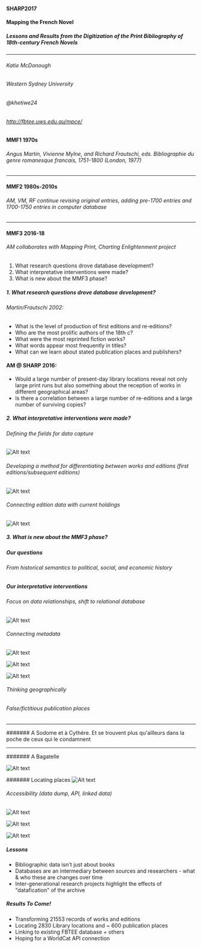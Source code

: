 #### SHARP2017

#### **Mapping the French Novel**

##### **Lessons and Results from the Digitization of the Print Bibliography of 18th-century French Novels**

---

###### Katie McDonough
###### Western Sydney University
###### @khetiwe24

###### http://fbtee.uws.edu.au/mpce/


#### MMF1		1970s	
###### Angus Martin, Vivienne Mylne, and Richard Frautschi, eds. *Bibliographie du genre romanesque francais, 1751-1800* (London, 1977)

---

#### MMF2		1980s-2010s 
###### AM, VM, RF continue revising original entries, adding pre-1700 entries and 1700-1750 entries in computer database

---

#### MMF3		2016-18	
###### AM collaborates with Mapping Print, Charting Enlightenment project


1. What research questions drove database development?
2. What interpretative interventions were made?
3. What is new about the MMF3 phase?


##### 1. What research questions drove database development?
###### Martin/Frautschi 2002: 
- What is the level of production of first editions and re-editions?
- Who are the most prolific authors of the 18th c?
- What were the most reprinted fiction works?
- What words appear most frequently in titles?
- What can we learn about stated publication places and publishers?


#### AM @ SHARP 2016:
- Would a large number of present-day library locations reveal not only large print runs but also something about the reception of works in different geographical areas?
- Is there a correlation between a large number of re-editions and a large number of surviving copies? 


##### 2. What interpretative interventions were made?
###### Defining the fields for data capture
![Alt text](images/MMF_fields.png)


###### Developing a method for differentiating between works and editions (first editions/subsequent editions)
![Alt text](images/MMF_identifiers.png)


###### Connecting edition data with current holdings
![Alt text](images/edition_location.png)

##### 3. What is new about the MMF3 phase?

	
##### Our questions
###### From historical semantics to political, social, and economic history


##### Our interpretative interventions


###### Focus on data relationships, shift to relational database
![Alt text](images/notebook_export.png)


###### Connecting metadata
![Alt text](images/BnF_graph.jpg)


![Alt text](images/bnf_export.png)


![Alt text](images/BnF_FRBR_example.jpg)


###### Thinking geographically


###### False/fictitious publication places

---

####### A Sodome et à Cythère. Et se trouvent plus qu'ailleurs dans la poche de ceux qui le condamnent

---

####### A Bagatelle

![Alt text](images/fictitious_imprints.png)


####### Locating places
![Alt text](images/place_geolocation_errors.png)


###### Accessibility (data dump, API, linked data)
![Alt text](images/FBTEE_download.png)


![Alt text](images/linked_places_table.png)


![Alt text](images/BnF_libraire_scrape.png)


##### Lessons
- Bibliographic data isn't just about books
- Databases are an intermediary between sources and researchers - what & who these are changes over time
- Inter-generational research projects highlight the effects of "datafication" of the archive


##### Results To Come!
- Transforming 21553 records of works and editions 
- Locating 2830 Library locations and ~ 600 publication places
- Linking to existing FBTEE database + others
- Hoping for a WorldCat API connection




















